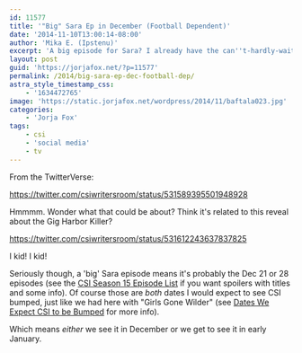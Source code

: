 ```yaml
---
id: 11577
title: '"Big" Sara Ep in December (Football Dependent)'
date: '2014-11-10T13:00:14-08:00'
author: 'Mika E. (Ipstenu)'
excerpt: 'A big episode for Sara? I already have the can''t-hardly-waits!'
layout: post
guid: 'https://jorjafox.net/?p=11577'
permalink: /2014/big-sara-ep-dec-football-dep/
astra_style_timestamp_css:
    - '1634472765'
image: 'https://static.jorjafox.net/wordpress/2014/11/baftala023.jpg'
categories:
    - 'Jorja Fox'
tags:
    - csi
    - 'social media'
    - tv
---
```


From the TwitterVerse:

https://twitter.com/csiwritersroom/status/531589395501948928

Hmmmm. Wonder what that could be about? Think it's related to this reveal about the Gig Harbor Killer?

https://twitter.com/csiwritersroom/status/531612243637837825

I kid! I kid!

Seriously though, a 'big' Sara episode means it's probably the Dec 21 or 28 episodes (see the <a href="https://jorjafox.net/wiki/CSI:_Crime_Scene_Investigation_(season_15)">CSI Season 15 Episode List</a> if you want spoilers with titles and some info). Of course those are <em>both</em> dates I would expect to see CSI bumped, just like we had here with "Girls Gone Wilder" (see <a href="https://jorjafox.net/2014/dates-expect-csi-bumped/">Dates We Expect CSI to be Bumped</a> for more info).

Which means <em>either</em> we see it in December or we get to see it in early January.
